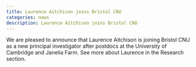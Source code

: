 ```yaml
---
title: Laurence Aitchison joins Bristol CNU
categories: news
description: Laurence Aitchison joins Bristol CNU
---
```


We are pleased to announce that Laurence Aitchison is joining Bristol CNU as a new principal investigator after postdocs at the University of Cambridge and Janelia Farm.
See more about Laurence in the Research section.